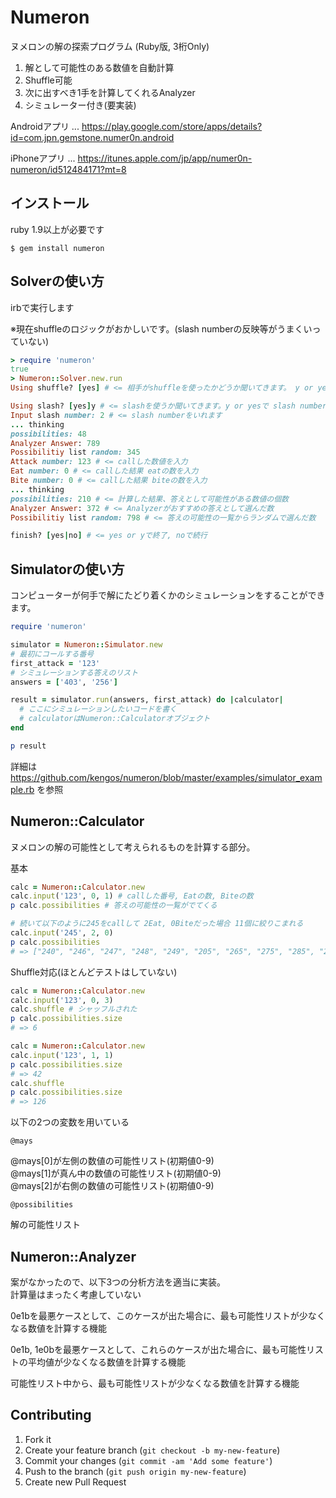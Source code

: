 # Numeron

ヌメロンの解の探索プログラム (Ruby版, 3桁Only)

1. 解として可能性のある数値を自動計算
2. Shuffle可能
3. 次に出すべき1手を計算してくれるAnalyzer
4. シミュレーター付き(要実装)

Androidアプリ ... https://play.google.com/store/apps/details?id=com.jpn.gemstone.numer0n.android

iPhoneアプリ  ... https://itunes.apple.com/jp/app/numer0n-numeron/id512484171?mt=8

## インストール

ruby 1.9以上が必要です

    $ gem install numeron

## Solverの使い方

irbで実行します

※現在shuffleのロジックがおかしいです。(slash numberの反映等がうまくいっていない)

```ruby
> require 'numeron'
true
> Numeron::Solver.new.run
Using shuffle? [yes] # <= 相手がshuffleを使ったかどうか聞いてきます。 y or yesでshuffleします

Using slash? [yes]y # <= slashを使うか聞いてきます。y or yesで slash numberをいれることができます
Input slash number: 2 # <= slash numberをいれます
... thinking
possibilities: 48
Analyzer Answer: 789
Possibilitiy list random: 345
Attack number: 123 # <= callした数値を入力
Eat number: 0 # <= callした結果 eatの数を入力
Bite number: 0 # <= callした結果 biteの数を入力
... thinking
possibilities: 210 # <= 計算した結果、答えとして可能性がある数値の個数
Analyzer Answer: 372 # <= Analyzerがおすすめの答えとして選んだ数
Possibilitiy list random: 798 # <= 答えの可能性の一覧からランダムで選んだ数

finish? [yes|no] # <= yes or yで終了, noで続行
```

## Simulatorの使い方

コンピューターが何手で解にたどり着くかのシミュレーションをすることができます。

```ruby
require 'numeron'

simulator = Numeron::Simulator.new
# 最初にコールする番号
first_attack = '123'
# シミュレーションする答えのリスト
answers = ['403', '256']

result = simulator.run(answers, first_attack) do |calculator|
  # ここにシミュレーションしたいコードを書く
  # calculatorはNumeron::Calculatorオブジェクト
end

p result
```

詳細は https://github.com/kengos/numeron/blob/master/examples/simulator_example.rb を参照

## Numeron::Calculator

ヌメロンの解の可能性として考えられるものを計算する部分。


基本

```ruby
calc = Numeron::Calculator.new
calc.input('123', 0, 1) # callした番号, Eatの数, Biteの数
p calc.possibilities # 答えの可能性の一覧がでてくる

# 続いて以下のように245をcallして 2Eat, 0Biteだった場合 11個に絞りこまれる
calc.input('245', 2, 0)
p calc.possibilities
# => ["240", "246", "247", "248", "249", "205", "265", "275", "285", "295", "345"]
```

Shuffle対応(ほとんどテストはしていない)

```ruby
calc = Numeron::Calculator.new
calc.input('123', 0, 3)
calc.shuffle # シャッフルされた
p calc.possibilities.size
# => 6

calc = Numeron::Calculator.new
calc.input('123', 1, 1)
p calc.possibilities.size
# => 42
calc.shuffle
p calc.possibilities.size
# => 126
```

以下の2つの変数を用いている

`@mays`

@mays[0]が左側の数値の可能性リスト(初期値0-9)<br>
@mays[1]が真ん中の数値の可能性リスト(初期値0-9)<br>
@mays[2]が右側の数値の可能性リスト(初期値0-9)<br>

`@possibilities`

解の可能性リスト

## Numeron::Analyzer

案がなかったので、以下3つの分析方法を適当に実装。<br>
計算量はまったく考慮していない

0e1bを最悪ケースとして、このケースが出た場合に、最も可能性リストが少なくなる数値を計算する機能

0e1b, 1e0bを最悪ケースとして、これらのケースが出た場合に、最も可能性リストの平均値が少なくなる数値を計算する機能

可能性リスト中から、最も可能性リストが少なくなる数値を計算する機能

## Contributing

1. Fork it
2. Create your feature branch (`git checkout -b my-new-feature`)
3. Commit your changes (`git commit -am 'Add some feature'`)
4. Push to the branch (`git push origin my-new-feature`)
5. Create new Pull Request
